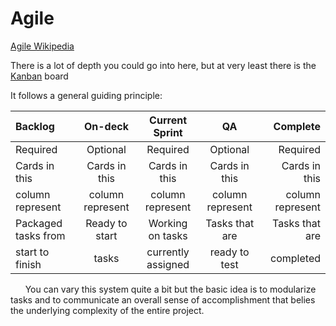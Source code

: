 # Agile

[Agile Wikipedia](https://en.wikipedia.org/wiki/Agile_software_development)

There is a lot of depth you could go into here, but at very least there is the [Kanban](https://en.wikipedia.org/wiki/Kanban_(development)) board

It follows a general guiding principle:

| Backlog | On-deck | Current Sprint | QA | Complete |
| :---    |  :---:   |     :---:     | :---: | ---:   |
|  Required | Optional | Required | Optional  | Required   |
| Cards in this    | Cards in this | Cards in this | Cards in this | Cards in this |
| column represent | column represent | column represent | column represent | column represent |
| Packaged tasks from | Ready to start | Working on tasks | Tasks that are | Tasks that are |
| start to finish | tasks | currently assigned | ready to test | completed |

&nbsp;&nbsp;&nbsp;&nbsp;&nbsp;&nbsp;You can vary this system quite a bit but the basic idea is to modularize tasks and to communicate an overall sense of accomplishment that belies the underlying complexity of the entire project.
